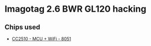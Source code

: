 # Imagotag 2.6 BWR GL120 hacking

## Chips used

- [CC2510 - MCU + WiFi - 8051](../../raw/master/doc/cc2510.pdf)